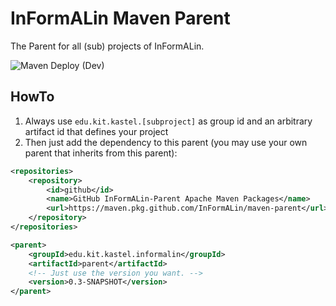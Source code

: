 # InFormALin Maven Parent
The Parent for all (sub) projects of InFormALin.

![Maven Deploy (Dev)](https://github.com/InFormALin/maven-parent/workflows/Maven%20Deploy%20(Dev)/badge.svg)

## HowTo
1. Always use `edu.kit.kastel.[subproject]` as group id and an arbitrary artifact id that defines your project
2. Then just add the dependency to this parent (you may use your own parent that inherits from this parent):

```xml
<repositories>
	<repository>
		<id>github</id>
		<name>GitHub InFormALin-Parent Apache Maven Packages</name>
		<url>https://maven.pkg.github.com/InFormALin/maven-parent</url>
	</repository>
</repositories>

<parent>
	<groupId>edu.kit.kastel.informalin</groupId>
	<artifactId>parent</artifactId>
	<!-- Just use the version you want. -->
	<version>0.3-SNAPSHOT</version>
</parent>
```
